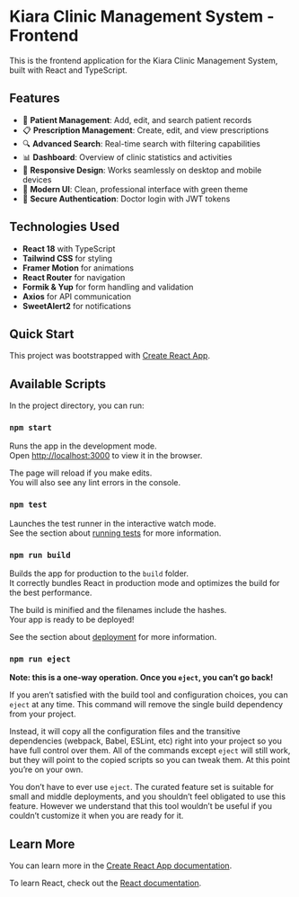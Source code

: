 # Kiara Clinic Management System - Frontend

This is the frontend application for the Kiara Clinic Management System, built with React and TypeScript.

## Features

- 🏥 **Patient Management**: Add, edit, and search patient records
- 📋 **Prescription Management**: Create, edit, and view prescriptions
- 🔍 **Advanced Search**: Real-time search with filtering capabilities
- 📊 **Dashboard**: Overview of clinic statistics and activities
- 📱 **Responsive Design**: Works seamlessly on desktop and mobile devices
- 🎨 **Modern UI**: Clean, professional interface with green theme
- 🔐 **Secure Authentication**: Doctor login with JWT tokens

## Technologies Used

- **React 18** with TypeScript
- **Tailwind CSS** for styling
- **Framer Motion** for animations
- **React Router** for navigation
- **Formik & Yup** for form handling and validation
- **Axios** for API communication
- **SweetAlert2** for notifications

## Quick Start

This project was bootstrapped with [Create React App](https://github.com/facebook/create-react-app).

## Available Scripts

In the project directory, you can run:

### `npm start`

Runs the app in the development mode.\
Open [http://localhost:3000](http://localhost:3000) to view it in the browser.

The page will reload if you make edits.\
You will also see any lint errors in the console.

### `npm test`

Launches the test runner in the interactive watch mode.\
See the section about [running tests](https://facebook.github.io/create-react-app/docs/running-tests) for more information.

### `npm run build`

Builds the app for production to the `build` folder.\
It correctly bundles React in production mode and optimizes the build for the best performance.

The build is minified and the filenames include the hashes.\
Your app is ready to be deployed!

See the section about [deployment](https://facebook.github.io/create-react-app/docs/deployment) for more information.

### `npm run eject`

**Note: this is a one-way operation. Once you `eject`, you can’t go back!**

If you aren’t satisfied with the build tool and configuration choices, you can `eject` at any time. This command will remove the single build dependency from your project.

Instead, it will copy all the configuration files and the transitive dependencies (webpack, Babel, ESLint, etc) right into your project so you have full control over them. All of the commands except `eject` will still work, but they will point to the copied scripts so you can tweak them. At this point you’re on your own.

You don’t have to ever use `eject`. The curated feature set is suitable for small and middle deployments, and you shouldn’t feel obligated to use this feature. However we understand that this tool wouldn’t be useful if you couldn’t customize it when you are ready for it.

## Learn More

You can learn more in the [Create React App documentation](https://facebook.github.io/create-react-app/docs/getting-started).

To learn React, check out the [React documentation](https://reactjs.org/).
